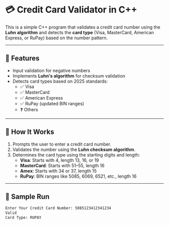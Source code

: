 # 💳 Credit Card Validator in C++

This is a simple C++ program that validates a credit card number using the **Luhn algorithm** and detects the **card type** (Visa, MasterCard, American Express, or RuPay) based on the number pattern.

---

## 🚀 Features

- Input validation for negative numbers
- Implements **Luhn's algorithm** for checksum validation
- Detects card types based on 2025 standards:
  - ✅ Visa
  - ✅ MasterCard
  - ✅ American Express
  - ✅ RuPay (updated BIN ranges)
  - ❓ Others

---

## 🧠 How It Works

1. Prompts the user to enter a credit card number.
2. Validates the number using the **Luhn checksum algorithm**.
3. Determines the card type using the starting digits and length:
   - **Visa**: Starts with 4, length 13, 16, or 19
   - **MasterCard**: Starts with 51–55, length 16
   - **Amex**: Starts with 34 or 37, length 15
   - **RuPay**: BIN ranges like 5085, 6069, 6521, etc., length 16

---

## 🧪 Sample Run

```bash
Enter Your Credit Card Number: 5085123412341234
Valid
Card Type: RUPAY
